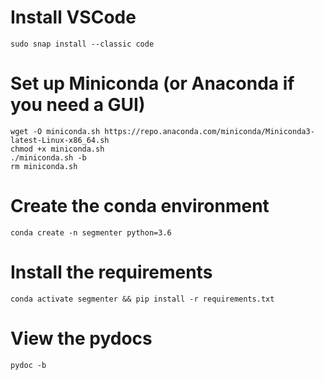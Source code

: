 # Install VSCode

`sudo snap install --classic code`

# Set up Miniconda (or Anaconda if you need a GUI)

```
wget -O miniconda.sh https://repo.anaconda.com/miniconda/Miniconda3-latest-Linux-x86_64.sh
chmod +x miniconda.sh
./miniconda.sh -b
rm miniconda.sh
```

# Create the conda environment

`conda create -n segmenter python=3.6`

# Install the requirements

`conda activate segmenter && pip install -r requirements.txt`

# View the pydocs

`pydoc -b`
